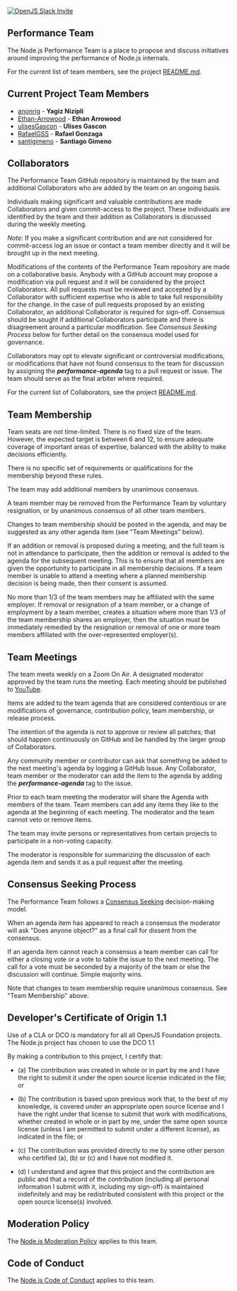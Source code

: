 [![OpenJS Slack Invite](https://img.shields.io/badge/join%20slack%20on-nodejs--core--performance-green.svg)](https://slack-invite.openjsf.org/)

## Performance Team

The Node.js Performance Team is a place to propose and discuss initiatives
around improving the performance of Node.js internals.

For the current list of team members, see the project
[README.md](./README.md#current-project-team-members).

## Current Project Team Members

<!-- ncu-team-sync.team(nodejs/performance) -->

* [anonrig](https://github.com/anonrig) - **Yagiz Nizipli**
* [Ethan-Arrowood](https://github.com/Ethan-Arrowood) - **Ethan Arrowood**
* [ulisesGascon](https://github.com/ulisesGascon) - **Ulises Gascon**
* [RafaelGSS](https://github.com/RafaelGSS) - **Rafael Gonzaga**
* [santigimeno](https://github.com/santigimeno) - **Santiago Gimeno**

<!-- ncu-team-sync end -->

## Collaborators

The Performance Team GitHub repository is
maintained by the team and additional Collaborators who are added by the
team on an ongoing basis.

Individuals making significant and valuable contributions are made
Collaborators and given commit-access to the project. These
individuals are identified by the team and their addition as
Collaborators is discussed during the weekly meeting.

_Note:_ If you make a significant contribution and are not considered
for commit-access log an issue or contact a team member directly and it
will be brought up in the next meeting.

Modifications of the contents of the Performance Team repository are made on
a collaborative basis. Anybody with a GitHub account may propose a
modification via pull request and it will be considered by the project
Collaborators. All pull requests must be reviewed and accepted by a
Collaborator with sufficient expertise who is able to take full
responsibility for the change. In the case of pull requests proposed
by an existing Collaborator, an additional Collaborator is required
for sign-off. Consensus should be sought if additional Collaborators
participate and there is disagreement around a particular
modification. See _Consensus Seeking Process_ below for further detail
on the consensus model used for governance.

Collaborators may opt to elevate significant or controversial
modifications, or modifications that have not found consensus to the
team for discussion by assigning the ***performance-agenda*** tag to a pull
request or issue. The team should serve as the final arbiter where
required.

For the current list of Collaborators, see the project
[README.md](./README.md#current-project-team-members).

## Team Membership

Team seats are not time-limited.  There is no fixed size of the team.
However, the expected target is between 6 and 12, to ensure adequate
coverage of important areas of expertise, balanced with the ability to
make decisions efficiently.

There is no specific set of requirements or qualifications for the
membership beyond these rules.

The team may add additional members by unanimous consensus.

A team member may be removed from the Performance Team by voluntary 
resignation, or by unanimous consensus of all other team members.

Changes to team membership should be posted in the agenda, and may be
suggested as any other agenda item (see "Team Meetings" below).

If an addition or removal is proposed during a meeting, and the full
team is not in attendance to participate, then the addition or removal
is added to the agenda for the subsequent meeting.  This is to ensure
that all members are given the opportunity to participate in all
membership decisions.  If a team member is unable to attend a meeting
where a planned membership decision is being made, then their consent
is assumed.

No more than 1/3 of the team members may be affiliated with the same
employer.  If removal or resignation of a team member, or a change of
employment by a team member, creates a situation where more than 1/3 of
the team membership shares an employer, then the situation must be
immediately remedied by the resignation or removal of one or more team
members affiliated with the over-represented employer(s).

## Team Meetings

The team meets weekly on a Zoom On Air. A designated moderator
approved by the team runs the meeting. Each meeting should be
published to [YouTube](https://www.youtube.com/c/nodejs-foundation/streams).

Items are added to the team agenda that are considered contentious or
are modifications of governance, contribution policy, team membership,
or release process.

The intention of the agenda is not to approve or review all patches;
that should happen continuously on GitHub and be handled by the larger
group of Collaborators.

Any community member or contributor can ask that something be added to
the next meeting's agenda by logging a GitHub Issue. Any Collaborator,
team member or the moderator can add the item to the agenda by adding
the ***performance-agenda*** tag to the issue.

Prior to each team meeting the moderator will share the Agenda with
members of the team. Team members can add any items they like to the
agenda at the beginning of each meeting. The moderator and the team
cannot veto or remove items.

The team may invite persons or representatives from certain projects to
participate in a non-voting capacity.

The moderator is responsible for summarizing the discussion of each
agenda item and sends it as a pull request after the meeting.

## Consensus Seeking Process

The Performance Team follows a [Consensus Seeking][] decision-making model.

When an agenda item has appeared to reach a consensus the moderator
will ask "Does anyone object?" as a final call for dissent from the
consensus.

If an agenda item cannot reach a consensus a team member can call for
either a closing vote or a vote to table the issue to the next
meeting. The call for a vote must be seconded by a majority of the team
or else the discussion will continue. Simple majority wins.

Note that changes to team membership require unanimous consensus.  See
"Team Membership" above.

<a id="developers-certificate-of-origin"></a>
## Developer's Certificate of Origin 1.1

Use of a CLA or DCO is mandatory for all all OpenJS Foundation projects. The Node.js project has chosen to use the DCO 1.1

By making a contribution to this project, I certify that:

* (a) The contribution was created in whole or in part by me and I
  have the right to submit it under the open source license
  indicated in the file; or

* (b) The contribution is based upon previous work that, to the best
  of my knowledge, is covered under an appropriate open source
  license and I have the right under that license to submit that
  work with modifications, whether created in whole or in part
  by me, under the same open source license (unless I am
  permitted to submit under a different license), as indicated
  in the file; or

* (c) The contribution was provided directly to me by some other
  person who certified (a), (b) or (c) and I have not modified
  it.

* (d) I understand and agree that this project and the contribution
  are public and that a record of the contribution (including all
  personal information I submit with it, including my sign-off) is
  maintained indefinitely and may be redistributed consistent with
  this project or the open source license(s) involved.

## Moderation Policy

The [Node.js Moderation Policy][] applies to this team.

## Code of Conduct

The [Node.js Code of Conduct][] applies to this team.

[Node.js Code of Conduct]: https://github.com/nodejs/TSC/blob/master/CODE_OF_CONDUCT.md
[Node.js Moderation Policy]: https://github.com/nodejs/TSC/blob/master/Moderation-Policy.md
[Consensus Seeking]: https://en.wikipedia.org/wiki/Consensus-seeking_decision-making
